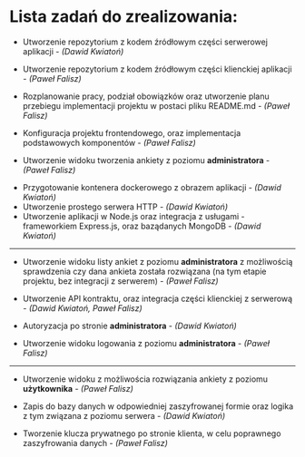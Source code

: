 # Lista zadań do zrealizowania:

- Utworzenie repozytorium z kodem źródłowym części serwerowej aplikacji - _(Dawid Kwiatoń)_

- Utworzenie repozytorium z kodem źródłowym części klienckiej aplikacji - _(Paweł Falisz)_
- Rozplanowanie pracy, podział obowiązków oraz utworzenie planu przebiegu implementacji projektu w postaci pliku README.md - _(Paweł Falisz)_

- Konfiguracja projektu frontendowego, oraz implementacja podstawowych komponentów - _(Paweł Falisz)_

- Utworzenie widoku tworzenia ankiety z poziomu **administratora** - _(Paweł Falisz)_

* Przygotowanie kontenera dockerowego z obrazem aplikacji - _(Dawid Kwiatoń)_
* Utworzenie prostego serwera HTTP - _(Dawid Kwiatoń)_
* Utworzenie aplikacji w Node.js oraz integracja z usługami - frameworkiem Express.js, oraz baządanych MongoDB - _(Dawid Kwiatoń)_

---

- Utworzenie widoku listy ankiet z poziomu **administratora** z możliwością sprawdzenia czy dana ankieta została rozwiązana (na tym etapie projektu, bez integracji z serwerem) - _(Paweł Falisz)_

* Utworzenie API kontraktu, oraz integracja części klienckiej z serwerową - _(Dawid Kwiatoń, Paweł Falisz)_

* Autoryzacja po stronie **administratora** - _(Dawid Kwiatoń)_

* Utworzenie widoku logowania z poziomu **administratora** - _(Paweł Falisz)_

---

- Utworzenie widoku z możliwościa rozwiązania ankiety z poziomu **użytkownika** - _(Paweł Falisz)_

* Zapis do bazy danych w odpowiedniej zaszyfrowanej formie oraz logika z tym związana z poziomu serwera - _(Dawid Kwiatoń)_

* Tworzenie klucza prywatnego po stronie klienta, w celu poprawnego zaszyfrowania danych - _(Paweł Falisz)_
